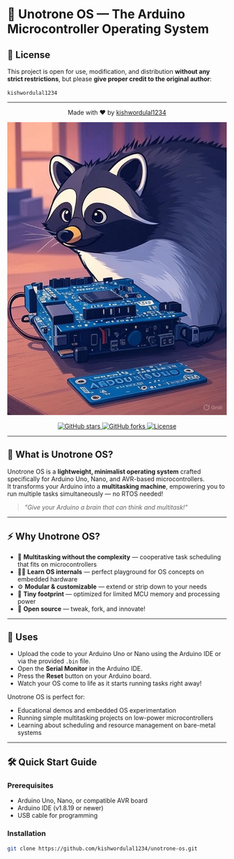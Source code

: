 # 🚀 Unotrone OS — The Arduino Microcontroller Operating System


## 📄 License

This project is open for use, modification, and distribution **without any strict restrictions**, but please **give proper credit to the original author**:

`kishwordulal1234`

---

<p align="center">
Made with ❤️ by <a href="https://github.com/kishwordulal1234">kishwordulal1234</a>
</p>


![Unotrone OS](uno.jpg)

<p align="center">
  <a href="https://github.com/kishwordulal1234/unotrone-os/stargazers">
    <img src="https://img.shields.io/github/stars/kishwordulal1234/unotrone-os?style=social" alt="GitHub stars" />
  </a>
  <a href="https://github.com/kishwordulal1234/unotrone-os/network/members">
    <img src="https://img.shields.io/github/forks/kishwordulal1234/unotrone-os?style=social" alt="GitHub forks" />
  </a>
  <a href="https://github.com/kishwordulal1234/unotrone-os/blob/main/LICENSE">
    <img src="https://img.shields.io/github/license/kishwordulal1234/unotrone-os" alt="License" />
  </a>
</p>

---

## 🧠 What is **Unotrone OS**?

Unotrone OS is a **lightweight, minimalist operating system** crafted specifically for Arduino Uno, Nano, and AVR-based microcontrollers.  
It transforms your Arduino into a **multitasking machine**, empowering you to run multiple tasks simultaneously — no RTOS needed!

> _"Give your Arduino a brain that can think and multitask!"_

---

## ⚡ Why Unotrone OS?

- 🚦 **Multitasking without the complexity** — cooperative task scheduling that fits on microcontrollers  
- 🧑‍🏫 **Learn OS internals** — perfect playground for OS concepts on embedded hardware  
- ⚙️ **Modular & customizable** — extend or strip down to your needs  
- 💾 **Tiny footprint** — optimized for limited MCU memory and processing power  
- 🔧 **Open source** — tweak, fork, and innovate!

---

## 🎯 Uses

- Upload the code to your Arduino Uno or Nano using the Arduino IDE or via the provided `.bin` file.  
- Open the **Serial Monitor** in the Arduino IDE.  
- Press the **Reset** button on your Arduino board.  
- Watch your OS come to life as it starts running tasks right away!

Unotrone OS is perfect for:

- Educational demos and embedded OS experimentation  
- Running simple multitasking projects on low-power microcontrollers  
- Learning about scheduling and resource management on bare-metal systems

---

## 🛠️ Quick Start Guide

### Prerequisites

- Arduino Uno, Nano, or compatible AVR board  
- Arduino IDE (v1.8.19 or newer)  
- USB cable for programming  

### Installation

```bash
git clone https://github.com/kishwordulal1234/unotrone-os.git
